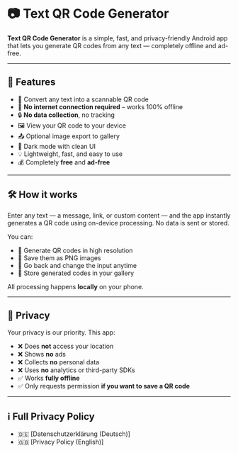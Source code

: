 # 📷 Text QR Code Generator

**Text QR Code Generator** is a simple, fast, and privacy-friendly Android app that lets you generate QR codes from any text — completely offline and ad-free.

---

## 📱 Features

- 🔡 Convert any text into a scannable QR code  
- 📡 **No internet connection required** – works 100% offline  
- 🔒 **No data collection**, no tracking  
- 🖼️ View your QR code to your device  
- 📤 Optional image export to gallery  
- 🌙 Dark mode with clean UI  
- 💡 Lightweight, fast, and easy to use  
- 💰 Completely **free** and **ad-free**

---

## 🛠 How it works

Enter any text — a message, link, or custom content — and the app instantly generates a QR code using on-device processing. No data is sent or stored.

You can:

- 🔲 Generate QR codes in high resolution  
- 💾 Save them as PNG images  
- 🔄 Go back and change the input anytime  
- 📁 Store generated codes in your gallery  

All processing happens **locally** on your phone.

---

## 🔐 Privacy

Your privacy is our priority. This app:

- ❌ Does **not** access your location  
- ❌ Shows **no** ads  
- ❌ Collects **no** personal data  
- ❌ Uses **no** analytics or third-party SDKs  
- ✅ Works **fully offline**  
- ✅ Only requests permission **if you want to save a QR code**

---

## ℹ️ Full Privacy Policy

- 🇩🇪 [Datenschutzerklärung (Deutsch)]  
- 🇬🇧 [Privacy Policy (English)]

